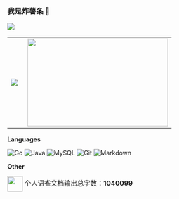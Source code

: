  
  
### 我是炸薯条 👋

![](https://github-profile-summary-cards.vercel.app/api/cards/profile-details?username=zhashut&theme=github&count_private=true)

<table>
<tr>
 <td>
 <img align="left" src="https://github-profile-summary-cards.vercel.app/api/cards/stats?username=zhashut&theme=github" />
  </td>
  
 <td>
  <img align="right" height=200px width=320px src="https://github-readme-stats.vercel.app/api/top-langs/?username=zhashut&layout=compact&langs_count=8" />
 </td>
</tr>
</table>

**Languages**

![Go](https://img.shields.io/badge/-Golang-blue?&logo=Go&logoColor=fff)
![Java](https://img.shields.io/badge/-Java%20-orange)
![MySQL](https://img.shields.io/badge/-MySQL-white?&logo=MySQL)
![Git](https://img.shields.io/badge/-Git-lightgrey)
![Markdown](https://img.shields.io/badge/-Markdown-black?&logo=Markdown)


**Other**

<p>
  <img src="https://mdn.alipayobjects.com/huamei_0prmtq/afts/img/A*sHlLTI41kIoAAAAAAAAAAAAADvuFAQ/original" style="width:35px; height:auto;vertical-align:middle;">
  <span style="font-size:15px;">个人语雀文档输出总字数：<strong>1040099</strong></span>
</p>
